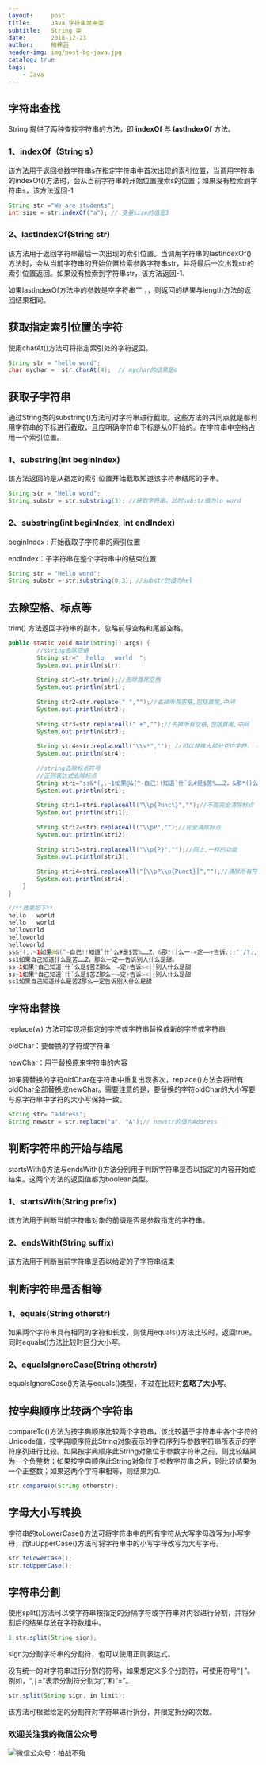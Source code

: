 ```yaml
---
layout:     post
title:      Java 字符串常用类
subtitle:   String 类
date:       2018-12-23
author:     柏梓涵
header-img: img/post-bg-java.jpg
catalog: true
tags:
    - Java
---
```


## 字符串查找
String 提供了两种查找字符串的方法，即 **indexOf** 与 **lastIndexOf** 方法。

### 1、indexOf（String s） 
该方法用于返回参数字符串s在指定字符串中首次出现的索引位置，当调用字符串的indexOf()方法时，会从当前字符串的开始位置搜索s的位置；如果没有检索到字符串s，该方法返回-1

```java
String str ="We are students";
int size = str.indexOf("a"); // 变量size的值是3
```

### 2、lastIndexOf(String str)

该方法用于返回字符串最后一次出现的索引位置。当调用字符串的lastIndexOf()方法时，会从当前字符串的开始位置检索参数字符串str，并将最后一次出现str的索引位置返回。如果没有检索到字符串str，该方法返回-1.

如果lastIndexOf方法中的参数是空字符串"" ，，则返回的结果与length方法的返回结果相同。

## 获取指定索引位置的字符
使用charAt()方法可将指定索引处的字符返回。

```java
String str = "hello word";
char mychar =  str.charAt(4);  // mychar的结果是o
```

## 获取子字符串
通过String类的substring()方法可对字符串进行截取。这些方法的共同点就是都利用字符串的下标进行截取，且应明确字符串下标是从0开始的。在字符串中空格占用一个索引位置。

### 1、substring(int beginIndex)

该方法返回的是从指定的索引位置开始截取知道该字符串结尾的子串。

```java
String str = "Hello word";
String substr = str.substring(3); //获取字符串，此时substr值为lo word
```

### 2、substring(int beginIndex,  int endIndex)

beginIndex : 开始截取子字符串的索引位置

endIndex：子字符串在整个字符串中的结束位置

```java
String str = "Hello word";
String substr = str.substring(0,3); //substr的值为hel
```

## 去除空格、标点等
trim() 方法返回字符串的副本，忽略前导空格和尾部空格。

```java
public static void main(String[] args) {
        //string去除空格
        String str="  hello   world  ";
        System.out.println(str);
 
        String str1=str.trim();//去除首尾空格
        System.out.println(str1);
 
        String str2=str.replace(" ","");//去掉所有空格,包括首尾,中间
        System.out.println(str2);
 
        String str3=str.replaceAll(" +","");//去掉所有空格,包括首尾,中间
        System.out.println(str3);
 
        String str4=str.replaceAll("\\s*",""); //可以替换大部分空白字符， 不限于空格 . 说明:\s 可以匹配空格、制表符、换页符等空白字符的其中任意一个
        System.out.println(str4);
 
        //string去除标点符号
        //正则表达式去除标点
        String stri="ss&*(,.~1如果@&(^-自己!!知道`什`么#是$苦%……Z，&那*()么一-=定——+告诉::;\"'/?.,><[]{}\\||别人什么是甜。";
        System.out.println(stri);
 
        String stri1=stri.replaceAll("\\p{Punct}","");//不能完全清除标点
        System.out.println(stri1);
 
        String stri2=stri.replaceAll("\\pP","");//完全清除标点
        System.out.println(stri2);
 
        String stri3=stri.replaceAll("\\p{P}","");//同上,一样的功能
        System.out.println(stri3);
 
        String stri4=stri.replaceAll("[\\pP\\p{Punct}]","");//清除所有符号,只留下字母 数字  汉字  共3类.
        System.out.println(stri4);
    }
}
```

```java
//**效果如下**
hello   world  
hello   world
helloworld
helloworld
helloworld
ss&*(,.~1如果@&(^-自己!!知道`什`么#是$苦%……Z，&那*()么一-=定——+告诉::;"'/?.,><[]{}\||别人什么是甜。
ss1如果自己知道什么是苦……Z，那么一定——告诉别人什么是甜。
ss~1如果^自己知道`什`么是$苦Z那么一=定+告诉><||别人什么是甜
ss~1如果^自己知道`什`么是$苦Z那么一=定+告诉><||别人什么是甜
ss1如果自己知道什么是苦Z那么一定告诉别人什么是甜
```

## 字符串替换
replace(w) 方法可实现将指定的字符或字符串替换成新的字符或字符串

oldChar：要替换的字符或字符串

newChar：用于替换原来字符串的内容

如果要替换的字符oldChar在字符串中重复出现多次，replace()方法会将所有oldChar全部替换成newChar。需要注意的是，要替换的字符oldChar的大小写要与原字符串中字符的大小写保持一致。

```java
String str= "address";
String newstr = str.replace("a", "A");// newstr的值为Address
```

## 判断字符串的开始与结尾
startsWith()方法与endsWith()方法分别用于判断字符串是否以指定的内容开始或结束。这两个方法的返回值都为boolean类型。

### 1、startsWith(String prefix) 

该方法用于判断当前字符串对象的前缀是否是参数指定的字符串。

### 2、endsWith(String suffix) 
该方法用于判断当前字符串是否以给定的子字符串结束

## 判断字符串是否相等
    
### 1、equals(String otherstr)

如果两个字符串具有相同的字符和长度，则使用equals()方法比较时，返回true。同时equals()方法比较时区分大小写。

### 2、equalsIgnoreCase(String otherstr)

equalsIgnoreCase()方法与equals()类型，不过在比较时**忽略了大小写**。

## 按字典顺序比较两个字符串

compareTo()方法为按字典顺序比较两个字符串，该比较基于字符串中各个字符的Unicode值，按字典顺序将此String对象表示的字符序列与参数字符串所表示的字符序列进行比较。如果按字典顺序此String对象位于参数字符串之前，则比较结果为一个负整数；如果按字典顺序此String对象位于参数字符串之后，则比较结果为一个正整数；如果这两个字符串相等，则结果为0.

```java
str.compareTo(String otherstr);
```

## 字母大小写转换
字符串的toLowerCase()方法可将字符串中的所有字符从大写字母改写为小写字母，而tuUpperCase()方法可将字符串中的小写字母改写为大写字母。

```java
str.toLowerCase();
str.toUpperCase();
```
## 字符串分割
使用split()方法可以使字符串按指定的分隔字符或字符串对内容进行分割，并将分割后的结果存放在字符数组中。

```java
1 str.split(String sign);
```
sign为分割字符串的分割符，也可以使用正则表达式。

没有统一的对字符串进行分割的符号，如果想定义多个分割符，可使用符号“<kbd>|</kbd>”。例如，“,<kbd>|</kbd>=”表示分割符分别为“,”和“=”。

```java 
str.split(String sign, in limit);
```
该方法可根据给定的分割符对字符串进行拆分，并限定拆分的次数。

### 欢迎关注我的微信公众号

![微信公众号：柏战不殆](http://upload-images.jianshu.io/upload_images/3990834-c91d28f8be4121e4.png?imageMogr2/auto-orient/strip%7CimageView2/2/w/1240)

